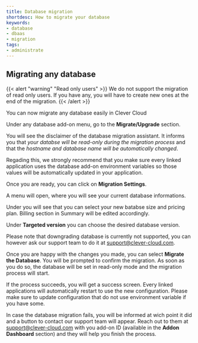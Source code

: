 ```yaml
---
title: Database migration
shortdesc: How to migrate your database
keywords:
- database
- dbaas
- migration
tags:
- administrate
---
```


## Migrating any database

{{< alert "warning" "Read only users" >}}
    We do not support the migration of read only users. If you have any, you will have to create new ones at the end of the migration.
{{< /alert >}}

You can now migrate any database easily in Clever Cloud

Under any database add-on menu, go to the **Migrate/Upgrade** section.

You will see the disclaimer of the database migration assistant. It informs you that *your databse will be read-only during the migration process* and that the *hostname and database name will be automatically changed*. 

Regading this, we strongly recommend that you make sure every linked application uses the database add-on environment variables so those values will be automatically updated in your application.

Once you are ready, you can click on **Migration Settings**.

A menu will open, where you will see your current database informations.

Under you will see that you can select your new batabse size and pricing plan. Billing section in Summary will be edited accordingly.

Under **Targeted version** you can choose the desired database version.

Please note that downgrading database is currently not supported, you can however ask our support team to do it at support@clever-cloud.com.

Once you are happy with the changes you made, you can select **Migrate the Database**. You will be prompted to confirm the migration. As soon as you do so, the database will be set in read-only mode and the migration process will start.

If the process succeeds, you will get a success screen. Every linked applications will automatically restart to use the new configuration. Please make sure to update configuration that do not use environment variable if you have some.

In case the database migration fails, you will be informed at wich point it did and a button to contact our support team will appear. Reach out to them at support@clever-cloud.com with you add-on ID (available in the **Addon Dashboard** section) and they will help you finish the process.
